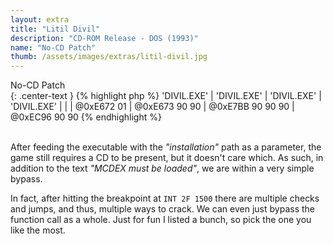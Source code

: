 ```yaml
---
layout: extra
title: "Litil Divil"
description: "CD-ROM Release - DOS (1993)"
name: "No-CD Patch"
thumb: /assets/images/extras/litil-divil.jpg
---
```


<div id="litil-divil" class="collapsible">No-CD Patch</div>
<div id="litil-divil-data" class="content" markdown="1">
{: .center-text }
{% highlight php %}
'DIVIL.EXE'  |  'DIVIL.EXE'     |  'DIVIL.EXE'        |  'DIVIL.EXE'
             |                  |                     |
@0xE672  01  |  @0xE673  90 90  |  @0xE7BB  90 90 90  |  @0xEC96  90 90
{% endhighlight %}
</div>
<br>

After feeding the executable with the *"installation"* path as a parameter, the game still requires a CD to be present, but it doesn't care which. As such, in addition to the text *"MCDEX must be loaded"*, we are within a very simple bypass.

In fact, after hitting the breakpoint at `INT 2F 1500` there are multiple checks and jumps, and thus, multiple ways to crack. We can even just bypass the function call as a whole. Just for fun I listed a bunch, so pick the one you like the most.